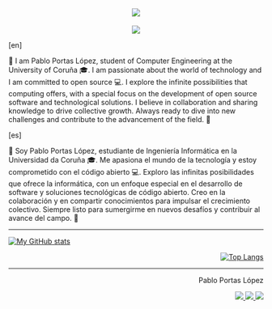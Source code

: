 <!-- https://github.com/denvercoder1/readme-typing-svg -->
<h2 align="center">
<a href="perfil-gh"><img src="https://readme-typing-svg.demolab.com?font=Fira+Code&duration=4000&pause=1000&color=F7F7F7&random=false&width=435&lines=%C2%A1Hola!+%2F+Hello!+%F0%9F%91%8B;Soy+%2F+I+am+Pablo+Portas+L%C3%B3pez+%F0%9F%A4%93;%F0%9F%91%A8%E2%80%8D%F0%9F%8E%93+Estudio+Ingenier%C3%ADa+Inform%C3%A1tica;%F0%9F%91%A8%E2%80%8D%F0%9F%8E%93+A+Computer+Engineering+Student"/></a>
</h2>

<!-- https://github.com/tandpfun/skill-icons -->
<p align="center">
  <a href="perfil-gh">
    <img src="https://skillicons.dev/icons?i=git,github,docker,c,python,cloudflare,linux,raspberrypi,md,latex" />
  </a>
</p>

[en]

👋 I am Pablo Portas López, student of Computer Engineering at the University of Coruña 🎓. I am passionate about the world of technology and I am committed to open source 💻.
I explore the infinite possibilities that computing offers, with a special focus on the development of open source software and technological solutions. I believe in collaboration and sharing knowledge to drive collective growth. Always ready to dive into new challenges and contribute to the advancement of the field. 🚀

[es]

👋 Soy Pablo Portas López, estudiante de Ingeniería Informática en la Universidad da Coruña 🎓. Me apasiona el mundo de la tecnología y estoy comprometido con el código abierto 💻.
Exploro las infinitas posibilidades que ofrece la informática, con un enfoque especial en el desarrollo de software y soluciones tecnológicas de código abierto. Creo en la colaboración y en compartir conocimientos para impulsar el crecimiento colectivo. Siempre listo para sumergirme en nuevos desafíos y contribuir al avance del campo. 🚀

***

<!-- https://github.com/anuraghazra/github-readme-stats -->

<div align="left">

[![My GitHub stats](https://github-readme-stats.vercel.app/api?username=TeenBiscuits&theme=dark\&show_icons=true\&locale=es)](perfil-gh)

</div>

<div align="right">

[![Top Langs](https://github-readme-stats.vercel.app/api/top-langs/?username=TeenBiscuits&layout=compact&theme=dark&locale=es)](perfil-gh)

</div>

***

<div align="right">

  <p>Pablo Portas López</p>
  <a href="perfil-gh">
    <img src="https://skillicons.dev/icons?i=github" />
  </a>
  <a href="linkedin">
    <img src="https://skillicons.dev/icons?i=linkedin" />
  </a>
  <a href="twitter">
    <img src="https://skillicons.dev/icons?i=twitter" />
  </a>

</div>

[perfil-gh]: <https://github.com/TeenBiscuits>
[linkedin]: <https://www.linkedin.com/in/pabloportaslopez/>
[twitter]: <https://twitter.com/PabloPortasL>
